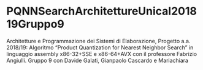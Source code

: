 # PQNNSearchArchitettureUnical201819Gruppo9
Architetture e Programmazione dei Sistemi di Elaborazione, Progetto a.a. 2018/19: Algoritmo “Product Quantization for Nearest Neighbor Search” in linguaggio assembly x86-32+SSE e x86-64+AVX  con il professore Fabrizio Angiulli. Gruppo 9 con Davide Galati, Gianpaolo Cascardo e Mariachiara
